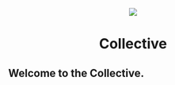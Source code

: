 <p align="center">
  <img src="https://avatars.githubusercontent.com/u/362867?s=100&v=4">
</p>
<h1 align="center">Collective</h1>
<h2>Welcome to the Collective.</h2>

